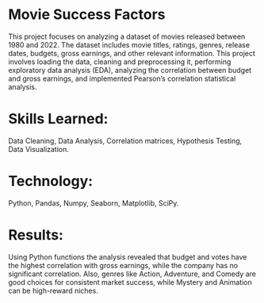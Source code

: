 # Movie Success Factors

This project focuses on analyzing a dataset of movies released between 1980 and 2022. The dataset includes movie titles, ratings, genres, release dates, budgets, gross earnings, and other relevant information. This project involves loading the data, cleaning and preprocessing it, performing exploratory data analysis (EDA), analyzing the correlation between budget and gross earnings, and implemented Pearson’s correlation statistical analysis.

# Skills Learned: 
Data Cleaning, Data Analysis, Correlation matrices, Hypothesis Testing, Data Visualization.

# Technology: 
Python, Pandas, Numpy, Seaborn, Matplotlib, SciPy.

# Results: 
Using Python functions the analysis revealed that budget and votes have the highest correlation with gross earnings, while the company has no significant correlation.
Also, genres like Action, Adventure, and Comedy are good choices for consistent market success, while Mystery and Animation can be high-reward niches.
